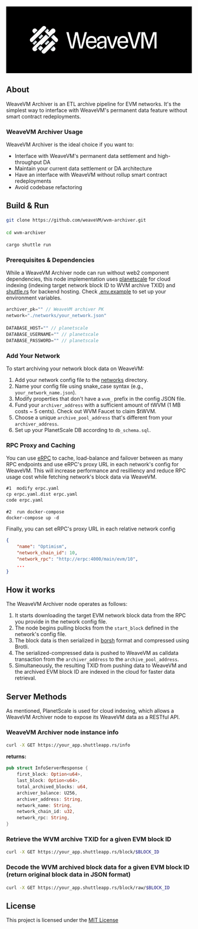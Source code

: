 <p align="center">
  <a href="https://wvm.dev">
    <img src="https://raw.githubusercontent.com/weaveVM/.github/main/profile/bg.png">
  </a>
</p>

## About
WeaveVM Archiver is an ETL archive pipeline for EVM networks. It's the simplest way to interface with WeaveVM's permanent data feature without smart contract redeployments.

### WeaveVM Archiver Usage

WeaveVM Archiver is the ideal choice if you want to:

- Interface with WeaveVM's permanent data settlement and high-throughput DA
- Maintain your current data settlement or DA architecture
- Have an interface with WeaveVM without rollup smart contract redeployments
- Avoid codebase refactoring

## Build & Run

```bash
git clone https://github.com/weaveVM/wvm-archiver.git

cd wvm-archiver

cargo shuttle run
```

### Prerequisites & Dependencies

While a WeaveVM Archiver node can run without web2 component dependencies, this node implementation uses [planetscale](https://planetscale.com) for cloud indexing (indexing target network block ID to WVM archive TXID) and [shuttle.rs](https://shuttle.rs) for backend hosting. Check [.env.example](./env.example) to set up your environment variables.

```js
archiver_pk="" // WeaveVM archiver PK
network="./networks/your_network.json"

DATABASE_HOST="" // planetscale
DATABASE_USERNAME="" // planetscale
DATABASE_PASSWORD="" // planetscale
```

### Add Your Network

To start archiving your network block data on WeaveVM:

1. Add your network config file to the [networks](./networks/) directory.
2. Name your config file using snake_case syntax (e.g., `your_network_name.json`).
3. Modify properties that don't have a `wvm_` prefix in the config JSON file.
4. Fund your `archiver_address` with a sufficient amount of tWVM (1 MB costs ~ 5 cents). Check out WVM Faucet to claim $tWVM.
5. Choose a unique `archive_pool_address` that's different from your `archiver_address`.
6. Set up your PlanetScale DB according to `db_schema.sql`.

### RPC Proxy and Caching

You can use [eRPC](https://github.com/erpc/erpc) to cache, load-balance and failover between as many RPC endpoints and use eRPC's proxy URL in each network's config for WeaveVM. This will increase performance and resilliency and reduce RPC usage cost while fetching network's block data via WeaveVM.

```
#1  modify erpc.yaml
cp erpc.yaml.dist erpc.yaml
code erpc.yaml

#2  run docker-compose
docker-compose up -d
```

Finally, you can set eRPC's proxy URL in each relative network config
```optimism.json
{
    "name": "Optimism",
    "network_chain_id": 10,
    "network_rpc": "http://erpc:4000/main/evm/10",
    ...
}
```


## How it works

The WeaveVM Archiver node operates as follows:

1. It starts downloading the target EVM network block data from the RPC you provide in the network config file.
2. The node begins pulling blocks from the `start_block` defined in the network's config file.
3. The block data is then serialized in [borsh](https://borsh.io) format and compressed using Brotli.
4. The serialized-compressed data is pushed to WeaveVM as calldata transaction from the `archiver_address` to the `archive_pool_address`.
5. Simultaneously, the resulting TXID from pushing data to WeaveVM and the archived EVM block ID are indexed in the cloud for faster data retrieval.

## Server Methods

As mentioned, PlanetScale is used for cloud indexing, which allows a WeaveVM Archiver node to expose its WeaveVM data as a RESTful API.

### WeaveVM Archiver node instance info

```bash
curl -X GET https://your_app.shuttleapp.rs/info
```
**returns:**

```rs
pub struct InfoServerResponse {
    first_block: Option<u64>,
    last_block: Option<u64>,
    total_archived_blocks: u64,
    archiver_balance: U256,
    archiver_address: String,
    network_name: String,
    network_chain_id: u32,
    network_rpc: String,
}
```

### Retrieve the WVM archive TXID for a given EVM block ID

```bash
curl -X GET https://your_app.shuttleapp.rs/block/$BLOCK_ID
```

### Decode the WVM archived block data for a given EVM block ID (return original block data in JSON format)

```bash
curl -X GET https://your_app.shuttleapp.rs/block/raw/$BLOCK_ID
```

## License
This project is licensed under the [MIT License](./LICENSE)